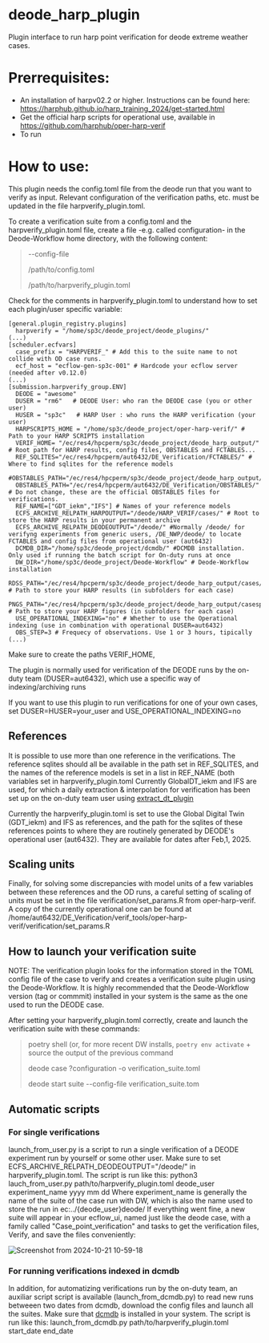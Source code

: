 # deode_harp_plugin
Plugin interface to run harp point verification for deode extreme weather cases.

# Prerrequisites:
- An installation of harpv02.2 or higher. Instructions can be found here: https://harphub.github.io/harp_training_2024/get-started.html
- Get the official harp scripts for operational use, available in https://github.com/harphub/oper-harp-verif
- To run 

# How to use:
This plugin needs the config.toml file from the deode run that you want to verify as input. Relevant configuration of the verification paths, etc. must be updated in the file harpverify_plugin.toml. 

To create a verification suite from a config.toml and the harpverify_plugin.toml file, create a file -e.g. called configuration- in the Deode-Workflow home directory, with the following content:

> --config-file
> 
>   /path/to/config.toml
> 
>   /path/to/harpverify_plugin.toml
>
Check for the comments in harpverify_plugin.toml to understand how to set each plugin/user specific variable:
```
[general.plugin_registry.plugins]
  harpverify = "/home/sp3c/deode_project/deode_plugins/"
(...)
[scheduler.ecfvars]
  case_prefix = "HARPVERIF_" # Add this to the suite name to not collide with OD case runs.
  ecf_host = "ecflow-gen-sp3c-001" # Hardcode your ecflow server (needed after v0.12.0)
(...)
[submission.harpverify_group.ENV]
  DEODE = "awesome"
  DUSER = "rm6"   # DEODE User: who ran the DEODE case (you or other user)
  HUSER = "sp3c"   # HARP User : who runs the HARP verification (your user)
  HARPSCRIPTS_HOME = "/home/sp3c/deode_project/oper-harp-verif/" # Path to your HARP SCRIPTS installation
  VERIF_HOME= "/ec/res4/hpcperm/sp3c/deode_project/deode_harp_output/" # Root path for HARP results, config files, OBSTABLES and FCTABLES...
  REF_SQLITES="/ec/res4/hpcperm/aut6432/DE_Verification/FCTABLES/" # Where to find sqlites for the reference models
  #OBSTABLES_PATH="/ec/res4/hpcperm/sp3c/deode_project/deode_harp_output/OBSTABLE_MERGED/"
  OBSTABLES_PATH="/ec/res4/hpcperm/aut6432/DE_Verification/OBSTABLES/" # Do not change, these are the official OBSTABLES files for verifications.
  REF_NAME=["GDT_iekm","IFS"] # Names of your reference models
  ECFS_ARCHIVE_RELPATH_HARPOUTPUT="/deode/HARP_VERIF/cases/" # Root to store the HARP results in your permanent archive
  ECFS_ARCHIVE_RELPATH_DEODEOUTPUT="/deode/" #Normally /deode/ for verifyng experiments from generic users, /DE_NWP/deode/ to locate FCTABLES and config files from operational user (aut6432)
  DCMDB_DIR="/home/sp3c/deode_project/dcmdb/" #DCMDB installation. Only used if running the batch script for On-duty runs at once
  DW_DIR="/home/sp3c/deode_project/Deode-Workflow" # Deode-Workflow installation
  RDSS_PATH="/ec/res4/hpcperm/sp3c/deode_project/deode_harp_output/cases/iekm/" # Path to store your HARP results (in subfolders for each case)
  PNGS_PATH="/ec/res4/hpcperm/sp3c/deode_project/deode_harp_output/casesplots/iekm/" # Path to store your HARP figures (in subfolders for each case)
  USE_OPERATIONAL_INDEXING="no" # Whether to use the Operational indexing (use in combination with operational DUSER=aut6432)
  OBS_STEP=3 # Frequecy of observations. Use 1 or 3 hours, tipically
(...)
```
Make sure to create the paths VERIF_HOME, 

The plugin is normally used for verification of the DEODE runs by the on-duty team (DUSER=aut6432), which use a specific way of indexing/archiving runs

If you want to use this plugin to run verifications for one of your own cases, set DUSER=HUSER=your_user and USE_OPERATIONAL_INDEXING=no
## References
It is possible to use more than one reference in the verifications. The reference sqlites should all be available in the path set in REF_SQLITES, and the names of the reference models is set in a list in REF_NAME (both variables set in harpverify_plugin.toml Currently GlobalDT_iekm and IFS are used, for which a daily extraction & interpolation for verification has been set up on the on-duty team user using [extract_dt_plugin](https://github.com/destination-earth-digital-twins/extract_dt_plugin)

Currently the harpverify_plugin.toml is set to use the Global Digital Twin (GDT_iekm) and IFS as references, and the path for the sqlites of these references points to where they are routinely generated by DEODE's operational user (aut6432). They are available for dates after Feb,1, 2025. 
## Scaling units
Finally, for solving some discrepancies with model units of a few variables between these references and the OD runs, a careful setting of scaling of units must be set in the file verification/set_params.R from oper-harp-verif. A copy of the currently operational one can be found at /home/aut6432/DE_Verification/verif_tools/oper-harp-verif/verification/set_params.R
## How to launch your verification suite
NOTE: The verification plugin looks for the information stored in the TOML config file of the case to verify and creates a verification suite plugin using the Deode-Workflow. It is highly recommended that the Deode-Workflow version (tag or commmit) installed in your system is the same as the one used to run the DEODE case. 

After setting your harpverify_plugin.toml correctly, create and launch the verification suite with these commands: 
> poetry shell (or, for more recent DW installs, `poetry env activate` + source the output of the previous command
> 
> deode case ?configuration -o verification_suite.toml
> 
> deode start suite --config-file verification_suite.tom
>
## Automatic scripts

### For single verifications 
launch_from_user.py is a script to run a single verification of a DEODE experiment run by yourself or some other user. Make sure to set ECFS_ARCHIVE_RELPATH_DEODEOUTPUT="/deode/" in harpverify_plugin.toml. The script is run like this:
python3 lauch_from_user.py path/to/harpverify_plugin.toml deode_user experiment_name yyyy mm dd
Where experiment_name is generally the name of the suite of the case run with DW, which is also the name used to store the run in ec:../{deode_user}deode/
If everything went fine, a new suite will appear in your ecflow_ui, named just like the deode case, with a family called "Case_point_verification" and tasks to get the verification files, Verify, and save the files conveniently:

![Screenshot from 2024-10-21 10-59-18](https://github.com/user-attachments/assets/f68f5f10-2488-437b-932d-709bd8914d60)

### For running verifications indexed in dcmdb
In addition, for automatizing verifications run by the on-duty team, an auxiliar script script is available (launch_from_dcmdb.py) to read new runs betweeen two dates from dcmdb,
download the config files and launch all the suites. Make sure that [dcmdb](https://github.com/destination-earth-digital-twins/dcmdb) is installed in your system. The script is run like this:
launch_from_dcmdb.py path/to/harpverify_plugin.toml start_date end_date
